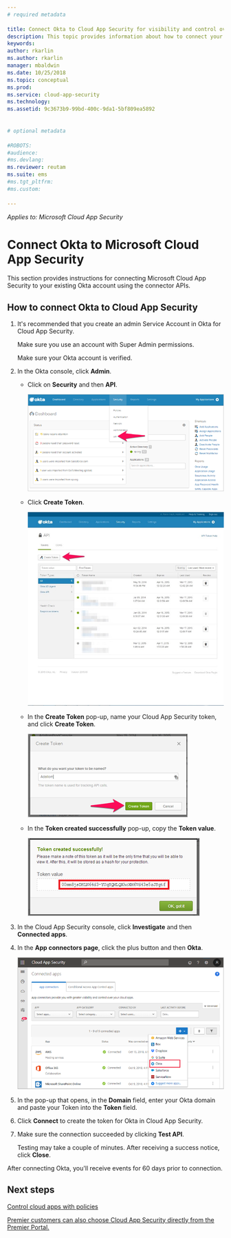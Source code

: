 ```yaml
---
# required metadata

title: Connect Okta to Cloud App Security for visibility and control over use | Microsoft Docs
description: This topic provides information about how to connect your Okta to Cloud App Security using the API connector.
keywords:
author: rkarlin
ms.author: rkarlin
manager: mbaldwin
ms.date: 10/25/2018
ms.topic: conceptual
ms.prod:
ms.service: cloud-app-security
ms.technology:
ms.assetid: 9c3673b9-99bd-400c-9da1-5bf809ea5892


# optional metadata

#ROBOTS:
#audience:
#ms.devlang:
ms.reviewer: reutam
ms.suite: ems
#ms.tgt_pltfrm:
#ms.custom:

---
```

*Applies to: Microsoft Cloud App Security*



# Connect Okta to Microsoft Cloud App Security
This section provides instructions for connecting Microsoft Cloud App Security to your existing Okta account using the connector APIs.  
  
## How to connect Okta to Cloud App Security  
  
1.  It's recommended that you create an admin Service Account in Okta for Cloud App Security.  
  
     Make sure you use an account with Super Admin permissions.  
  
     Make sure your Okta account is verified.  
  
2.  In the Okta console, click **Admin**.  
  
    -   Click on **Security** and then **API**.  
  
         ![Okta api](./media/okta-api.png "Okta api")  
  
    -   Click **Create Token**.  
  
         ![Okta create token](./media/okta-createtoken.jpg "Okta create token")  
  
    -   In the **Create Token** pop-up, name your Cloud App Security token, and click **Create Token**.  
  
         ![Okta token popup](./media/okta-token-popup.png "Okta token popup")  
  
    -   In the **Token created successfully** pop-up, copy the **Token value**.  
  
         ![Okta token value](./media/okta-token-value.png "Okta token value")  
  
3.  In the Cloud App Security console, click **Investigate** and then **Connected apps**.  
  
4.  In the **App connectors page**, click the plus button and then **Okta**.  
  
     ![connect Okta](./media/connect-okta.png "connect Okta")  
  
5.  In the pop-up that opens, in the **Domain** field, enter your Okta domain and paste your Token into the **Token** field.  
  
6.  Click **Connect** to create the token for Okta in Cloud App Security.  
  
7.  Make sure the connection succeeded by clicking **Test API**.  
  
     Testing may take a couple of minutes. After receiving a success notice, click **Close**.  
  
After connecting Okta, you'll receive events for 60 days prior to connection.
  
## Next steps  
[Control cloud apps with policies](control-cloud-apps-with-policies.md)   

[Premier customers can also choose Cloud App Security directly from the Premier Portal.](https://premier.microsoft.com/)  
  
